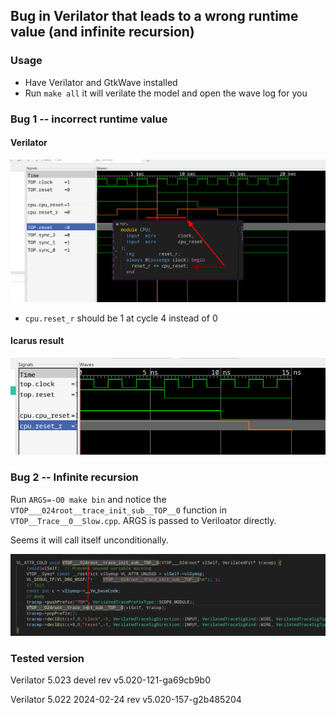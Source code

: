  
## Bug in Verilator that leads to a wrong runtime value (and infinite recursion)

### Usage
* Have Verilator and GtkWave installed
* Run `make all` it will verilate the model and open the wave log for you

### Bug 1 -- incorrect runtime value
#### Verilator
![](img/screen1.png)
* `cpu.reset_r` should be 1 at cycle 4 instead of 0

#### Icarus result
![](img/screen2.png)

### Bug 2 -- Infinite recursion

Run `ARGS=-O0 make bin` and notice the `VTOP___024root__trace_init_sub__TOP__0` function in `VTOP__Trace__0__Slow.cpp`. ARGS is passed to Veriloator directly.

Seems it will call itself unconditionally.

![](img/screen3.png)

### Tested version
Verilator 5.023 devel rev v5.020-121-ga69cb9b0

Verilator 5.022 2024-02-24 rev v5.020-157-g2b485204
